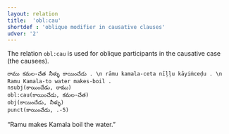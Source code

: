 ```yaml
---
layout: relation
title:  'obl:cau'
shortdef : 'oblique modifier in causative clauses'
udver: '2'
---
```


The relation `obl:cau` is used for oblique participants in the causative case (the causees).

~~~ sdparse
రాము కమల-చేత నీళ్ళు కాయించేడు . \n rāmu kamala-ceta nīḷḷu kāyiṁceḍu . \n Ramu Kamala-to water makes-boil .
nsubj(కాయించేడు, రాము)
obl:cau(కాయించేడు, కమల-చేత)
obj(కాయించేడు, నీళ్ళు)
punct(కాయించేడు, .-5)
~~~

“Ramu makes Kamala boil the water.”

<!-- Interlanguage links updated Út 9. května 2023, 20:04:28 CEST -->

